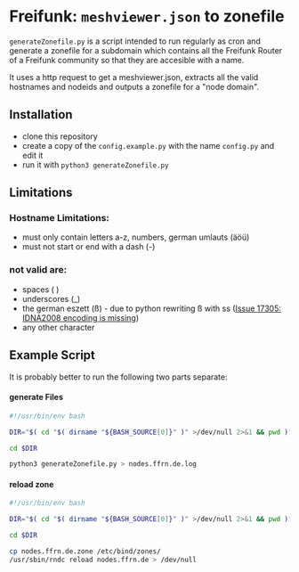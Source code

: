 # Freifunk: `meshviewer.json` to zonefile

`generateZonefile.py` is a script intended to run regularly as cron and generate a zonefile for 
a subdomain which contains all the Freifunk Router of a Freifunk community so that they are 
accesible with a name.

It uses a http request to get a meshviewer.json, extracts all the valid hostnames and nodeids
and outputs a zonefile for a "node domain".

## Installation

- clone this repository
- create a copy of the `config.example.py` with the name `config.py` and edit it
- run it with `python3 generateZonefile.py`


## Limitations
### Hostname Limitations:
+ must only contain letters a-z, numbers, german umlauts (äöü)
+ must not start or end with a dash (-)

### not valid are:
- spaces ( )
- underscores (_)
- the german eszett (ß) - due to python rewriting ß with ss ([Issue 17305: IDNA2008 encoding is missing](https://bugs.python.org/issue17305))
- any other character


## Example Script

It is probably better to run the following two parts separate:

#### generate Files
```bash
#!/usr/bin/env bash

DIR="$( cd "$( dirname "${BASH_SOURCE[0]}" )" >/dev/null 2>&1 && pwd )"

cd $DIR

python3 generateZonefile.py > nodes.ffrn.de.log

```

#### reload zone
```bash
#!/usr/bin/env bash

DIR="$( cd "$( dirname "${BASH_SOURCE[0]}" )" >/dev/null 2>&1 && pwd )"

cd $DIR

cp nodes.ffrn.de.zone /etc/bind/zones/
/usr/sbin/rndc reload nodes.ffrn.de > /dev/null
```
